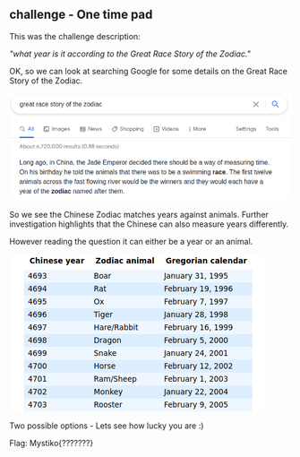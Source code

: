 ## challenge - One time pad

This was the challenge description:

*"what year is it according to the Great Race Story of the Zodiac."*

OK, so we can look at searching Google for some details on the Great Race Story of the Zodiac. 

![](./images/image016a.png)

So we see the Chinese Zodiac matches years against animals. Further investigation highlights that the Chinese can also measure years differently.

However reading the question it can either be a year or an animal.

![](./images/image016b.png)

Two possible options - Lets see how lucky you are :)

Flag:
Mystiko{???????}

